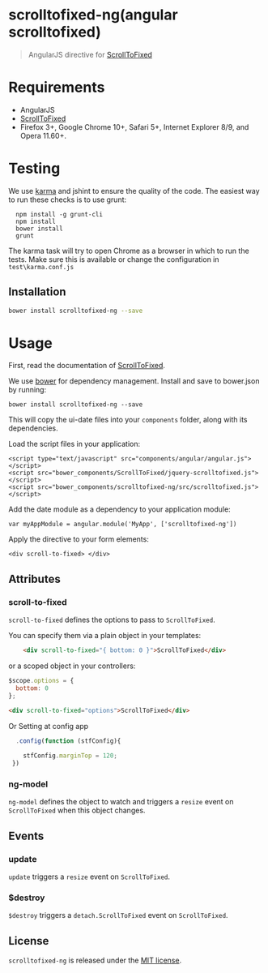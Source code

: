 # scrolltofixed-ng(angular scrolltofixed)

> AngularJS directive for [ScrollToFixed](https://github.com/bigspotteddog/ScrollToFixed)

# Requirements
- AngularJS
- [ScrollToFixed](https://github.com/bigspotteddog/ScrollToFixed)
- Firefox 3+, Google Chrome 10+, Safari 5+, Internet Explorer 8/9, and Opera 11.60+.

# Testing

We use [karma](http://karma-runner.github.io/0.8/index.html) and jshint to ensure the quality of the code.  The easiest way to run these checks is to use grunt:
```
  npm install -g grunt-cli
  npm install
  bower install
  grunt
```
The karma task will try to open Chrome as a browser in which to run the tests.  Make sure this is available or change the configuration in `test\karma.conf.js` 

## Installation

```bash
bower install scrolltofixed-ng --save
```

# Usage

First, read the documentation of [ScrollToFixed](https://github.com/bigspotteddog/ScrollToFixed).

We use [bower](http://bower.io/) for dependency management.  Install and save to bower.json by running:

    bower install scrolltofixed-ng --save

This will copy the ui-date files into your `components` folder, along with its dependencies. 


Load the script files in your application:

    <script type="text/javascript" src="components/angular/angular.js"></script>
    <script src="bower_components/ScrollToFixed/jquery-scrolltofixed.js"></script>
    <script src="bower_components/scrolltofixed-ng/src/scrolltofixed.js"></script>

Add the date module as a dependency to your application module:

    var myAppModule = angular.module('MyApp', ['scrolltofixed-ng'])

Apply the directive to your form elements:

    <div scroll-to-fixed> </div>

## Attributes

### scroll-to-fixed

`scroll-to-fixed` defines the options to pass to `ScrollToFixed`.

You can specify them via a plain object in your templates:

```html
    <div scroll-to-fixed="{ bottom: 0 }">ScrollToFixed</div>
```

or a scoped object in your controllers:

```javascript
$scope.options = {
  bottom: 0
};
```

```html
<div scroll-to-fixed="options">ScrollToFixed</div>
 ```
 
 Or Setting at config app
 
```javascript 
  .config(function (stfConfig){
 
    stfConfig.marginTop = 120;
 }) 
```

### ng-model

`ng-model` defines the object to watch and triggers a `resize` event on `ScrollToFixed` when this object changes.

## Events

### update

`update` triggers a `resize` event on `ScrollToFixed`.

### $destroy

`$destroy` triggers a `detach.ScrollToFixed` event on `ScrollToFixed`.

## License

`scrolltofixed-ng` is released under the [MIT license](http://en.wikipedia.org/wiki/MIT_License).
